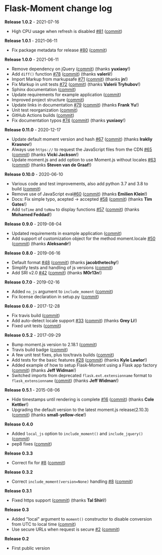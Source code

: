 # Flask-Moment change log

**Release 1.0.2** - 2021-07-16

- High CPU usage when refresh is disabled [#81](https://github.com/miguelgrinberg/flask-moment/issues/81) ([commit](https://github.com/miguelgrinberg/flask-moment/commit/7ffce2fea01c25d72b4417b408b6cca5119b8a3e))

**Release 1.0.1** - 2021-06-11

- Fix package metadata for release [#80](https://github.com/miguelgrinberg/flask-moment/issues/80) ([commit](https://github.com/miguelgrinberg/flask-moment/commit/19d601e87eae4c0bd7d34f4734de46b931e8b1b2))

**Release 1.0.0** - 2021-06-11

- Remove dependency on jQuery ([commit](https://github.com/miguelgrinberg/flask-moment/commit/3ab78505303ca5ecf1de1324893918f3b541f2d6)) (thanks **yuxiaoy**!)
- Add `diff()` function [#78](https://github.com/miguelgrinberg/flask-moment/issues/78) ([commit](https://github.com/miguelgrinberg/flask-moment/commit/79d8f43a6f0d31ce9a81d39954bb3f2f08923028)) (thanks **valerii**!)
- Import Markup from markupsafe [#71](https://github.com/miguelgrinberg/flask-moment/issues/71) ([commit](https://github.com/miguelgrinberg/flask-moment/commit/b1c48c41d6783585096003dd22bfd0d121ea306e)) (thanks **jn**!)
- Fix Markup in unit tests [#72](https://github.com/miguelgrinberg/flask-moment/issues/72) ([commit](https://github.com/miguelgrinberg/flask-moment/commit/7566c6b6c2d09ca3b06e3116dd7b5f35ce37b83e)) (thanks **Valerii Tryhubov**!)
- Sphinx documentation ([commit](https://github.com/miguelgrinberg/flask-moment/commit/e9afd81a602cbf1962af307a6d5b5556ee827381))
- Update requirements for example application ([commit](https://github.com/miguelgrinberg/flask-moment/commit/1cdc1f16eed3ad945d2774b925a4f9e2f2a54644))
- Improved project structure ([commit](https://github.com/miguelgrinberg/flask-moment/commit/f79481c84eae62d7d0c8606bfa235f5b223111cf))
- Update links in documentation [#79](https://github.com/miguelgrinberg/flask-moment/issues/79) ([commit](https://github.com/miguelgrinberg/flask-moment/commit/335d3b3cea648f0eb90137b1cdd3840b7cb737ee)) (thanks **Frank Yu**!)
- Unit test reorganization ([commit](https://github.com/miguelgrinberg/flask-moment/commit/e29403f78b326b70445ef4659b42aea29de67604))
- GitHub Actions builds ([commit](https://github.com/miguelgrinberg/flask-moment/commit/1886b76330fd9d1f07985f588ecc5ceaeec5c9fc))
- Fix documentation typos [#74](https://github.com/miguelgrinberg/flask-moment/issues/74) ([commit](https://github.com/miguelgrinberg/flask-moment/commit/13a35e259292666210445018ea72e6d1b0579486)) (thanks **yuxiaoy**!)

**Release 0.11.0** - 2020-12-17

- Update default moment version and hash [#67](https://github.com/miguelgrinberg/flask-moment/issues/67) ([commit](https://github.com/miguelgrinberg/flask-moment/commit/f4ceefbdab6c9dcf1449127e7cdf7a3aa0049da3)) (thanks **Irakliy Krasnov**!)
- Always use `https://` to request the JavaScript files from the CDN [#65](https://github.com/miguelgrinberg/flask-moment/issues/65) ([commit](https://github.com/miguelgrinberg/flask-moment/commit/a8f42fce6b1f50b73694830975a29bb30d95efdd)) (thanks **Vicki Jackson**!)
- Update moment.js and add option to use Moment.js without locales [#63](https://github.com/miguelgrinberg/flask-moment/issues/63) ([commit](https://github.com/miguelgrinberg/flask-moment/commit/5472239042d674809fc62dd3112d52f8154d3ec9)) (thanks **Steven van de Graaf**!)

**Release 0.10.0** - 2020-06-10

- Various code and test improvements, also add python 3.7 and 3.8 to build ([commit](https://github.com/miguelgrinberg/flask-moment/commit/842185179d2b89f895281b0b4077a8eabeba6f83))
- Remove use of JavaScript eval[#60](https://github.com/miguelgrinberg/flask-moment/issues/60) ([commit](https://github.com/miguelgrinberg/flask-moment/commit/5e453fc0e9a0947662ceaa0fca50cab090ca3811)) (thanks **Emilien Klein**!)
- Docs: Fix simple typo, acepted -> accepted [#58](https://github.com/miguelgrinberg/flask-moment/issues/58) ([commit](https://github.com/miguelgrinberg/flask-moment/commit/e506753ffe9d0b5200173f714c0294754b685699)) (thanks **Tim Gates**!)
- Add `toTime` and `toNow` to display functions [#57](https://github.com/miguelgrinberg/flask-moment/issues/57) ([commit](https://github.com/miguelgrinberg/flask-moment/commit/13ba7ee3b0ab8d0e7aa774781ef3b3ec33cad9ce)) (thanks **Mohamed Feddad**!)

**Release 0.9.0** - 2019-08-04

- Updated requirements in example application ([commit](https://github.com/miguelgrinberg/flask-moment/commit/28a5fdbcffcd8b6ed03d9e67bdbf31328b57e2d6))
- Add support of customization object for the method moment.locale [#50](https://github.com/miguelgrinberg/flask-moment/issues/50) ([commit](https://github.com/miguelgrinberg/flask-moment/commit/5b274132604f6e2d8dd5b4c7adb221b17c42c817)) (thanks **Aleksandr**!)

**Release 0.8.0** - 2019-06-16

- Default format [#48](https://github.com/miguelgrinberg/flask-moment/issues/48) ([commit](https://github.com/miguelgrinberg/flask-moment/commit/8786663286806668eab3683458aa3390d505484b)) (thanks **jacobthetechy**!)
- Simplify tests and handling of js versions ([commit](https://github.com/miguelgrinberg/flask-moment/commit/1b273c445957ea507ee23926dfa17be111b74fd7))
- Add SRI v2.0 [#42](https://github.com/miguelgrinberg/flask-moment/issues/42) ([commit](https://github.com/miguelgrinberg/flask-moment/commit/d87eaf8e485757a871928e5248d07a586abfd5fc)) (thanks **M0r13n**!)

**Release 0.7.0** - 2019-02-16

- Added `no_js` argument to `include_moment` ([commit](https://github.com/miguelgrinberg/flask-moment/commit/d99f9ba7c393fa120afff10a9bded11d09a303d5))
- Fix license declaration in setup.py ([commit](https://github.com/miguelgrinberg/flask-moment/commit/243d8e0d523e4f060a7c2cf1ce7b8135bdcefaf1))

**Release 0.6.0** - 2017-12-28

- Fix travis build ([commit](https://github.com/miguelgrinberg/flask-moment/commit/d0468b770d2cbdedf92e051053793c186eb9f6ba))
- Add auto-detect locale support [#33](https://github.com/miguelgrinberg/flask-moment/issues/33) ([commit](https://github.com/miguelgrinberg/flask-moment/commit/32e18b6fc6594ba34281cef04356a5d24bfdf5a2)) (thanks **Grey Li**!)
- Fixed unit tests ([commit](https://github.com/miguelgrinberg/flask-moment/commit/6503a2f53cccba498df9675f3ebceaae01dc5c1c))

**Release 0.5.2** - 2017-09-29

- Bump moment.js version to 2.18.1 ([commit](https://github.com/miguelgrinberg/flask-moment/commit/c412f13e1235ab4ec5f07fd01a8dcf56b9a7ad51))
- Travis build badge ([commit](https://github.com/miguelgrinberg/flask-moment/commit/bbd622383b63892702f337772e45f1443bf610c7))
- A few unit test fixes, plus tox/travis builds ([commit](https://github.com/miguelgrinberg/flask-moment/commit/71f46e56ff60d2ae66f189909de3544d7aca35ec))
- Add tests for the basic features [#28](https://github.com/miguelgrinberg/flask-moment/issues/28) ([commit](https://github.com/miguelgrinberg/flask-moment/commit/e908e2befa456f4fd886845e52060b643b3ecf04)) (thanks **Kyle Lawlor**!)
- Added example of how to setup Flask-Moment using a Flask app factory ([commit](https://github.com/miguelgrinberg/flask-moment/commit/5a27fff48864d7233b05936b54edbc3212f0938d)) (thanks **Jeff Widman**!)
- Switched imports from deprecated `flask.ext.extensionname` format to `flask_extensionname` ([commit](https://github.com/miguelgrinberg/flask-moment/commit/32f8efc9079a5e7eedf05abba72d42ffc806d4c3)) (thanks **Jeff Widman**!)

**Release 0.5.1** - 2015-08-06

- Hide timestamps until rendering is complete [#16](https://github.com/miguelgrinberg/flask-moment/issues/16) ([commit](https://github.com/miguelgrinberg/flask-moment/commit/a5d312f789949e352845dd1f767e98a8e428b3eb)) (thanks **Cole Kettler**!)
- Upgrading the default version to the latest moment.js release(2.10.3) ([commit](https://github.com/miguelgrinberg/flask-moment/commit/56102d5b53c8d2b95b3684661517cc0cb2a6c713)) (thanks **small-yellow-rice**!)

**Release 0.4.0**

- Added `local_js` option to `include_moment()` and `include_jquery()` ([commit](https://github.com/miguelgrinberg/flask-moment/commit/8bd3035ec4d234ac7617e22e46efc06936cd0db2))
- pep8 fixes ([commit](https://github.com/miguelgrinberg/flask-moment/commit/ff63a40e97c91a1432101125c6b26cc40f2b62d2))

**Release 0.3.3**

- Correct fix for [#8](https://github.com/miguelgrinberg/flask-moment/issues/8) ([commit](https://github.com/miguelgrinberg/flask-moment/commit/0d3dcd8a550bb7961d3a1469ed80b24bcf277466))

**Release 0.3.2**

- Correct `include_moment(version=None)` handling [#8](https://github.com/miguelgrinberg/flask-moment/issues/8) ([commit](https://github.com/miguelgrinberg/flask-moment/commit/e59dae390e4fccb30ef761ff18e29803fe3d9e57))

**Release 0.3.1**

- Fixed https support ([commit](https://github.com/miguelgrinberg/flask-moment/commit/1ccf8aec18f3325eb9d74468f904cd10b9c31f27)) (thanks **Tal Shiri**!)

**Release 0.3**

- Added "local" argument to `moment()` constructor to disable conversion from UTC to local time ([commit](https://github.com/miguelgrinberg/flask-moment/commit/3afcbc6290494402b420a0a98bae2be94a7565f1))
- Use secure URLs when request is secure [#2](https://github.com/miguelgrinberg/flask-moment/issues/2) ([commit](https://github.com/miguelgrinberg/flask-moment/commit/0ee69da4408171168c6c0fe84d6f437ab4e8031f))

**Release 0.2**

- First public version 
